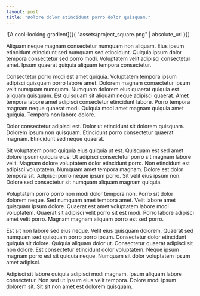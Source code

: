```yaml
---
layout: post
title: "Dolore dolor etincidunt porro dolor quisquam."
---
```


![A cool-looking gradient]({{ "assets/project_square.png" | absolute_url }})

Aliquam neque magnam consectetur numquam non aliquam. Eius ipsum etincidunt etincidunt sed numquam sed etincidunt. Quiquia ipsum dolor tempora consectetur sed porro modi. Voluptatem velit adipisci consectetur amet. Ipsum quaerat quiquia aliquam tempora consectetur.

<!--more-->

Consectetur porro modi est amet quiquia. Voluptatem tempora ipsum adipisci quisquam porro labore amet. Dolorem magnam consectetur ipsum velit numquam numquam. Numquam dolorem eius quaerat quiquia est aliquam quisquam. Est quisquam sit aliquam neque adipisci quaerat. Amet tempora labore amet adipisci consectetur etincidunt labore. Porro tempora magnam neque quaerat modi. Quiquia modi amet magnam quiquia amet quiquia. Tempora non labore dolore.

Dolor consectetur adipisci est. Dolor ut etincidunt sit dolorem quisquam. Dolorem ipsum non quisquam. Etincidunt porro consectetur quaerat magnam. Etincidunt sed neque quaerat.

Sit voluptatem porro quiquia eius quiquia ut est. Quisquam est sed amet dolore ipsum quiquia eius. Ut adipisci consectetur porro sit magnam labore velit. Magnam dolore voluptatem dolor etincidunt porro. Non etincidunt est adipisci voluptatem. Numquam amet tempora magnam. Dolore est dolor tempora sit. Adipisci porro neque ipsum porro. Sit velit eius ipsum non. Dolore sed consectetur sit numquam aliquam magnam quiquia.

Voluptatem porro porro non modi dolor tempora non. Porro sit dolor dolorem neque. Sed numquam amet tempora amet. Velit labore amet quisquam ipsum dolore. Quaerat est amet voluptatem labore modi voluptatem. Quaerat sit adipisci velit porro sit est modi. Porro labore adipisci amet velit porro. Magnam magnam aliquam porro est sed porro.

Est sit non labore sed eius neque. Velit eius quisquam dolorem. Quaerat sed numquam sed quisquam porro porro ipsum. Consectetur dolor etincidunt quiquia sit dolore. Quiquia aliquam dolor ut. Consectetur quaerat adipisci sit non dolore. Est consectetur etincidunt dolor voluptatem. Neque ipsum magnam porro est sit quiquia neque. Numquam sit dolor voluptatem ipsum amet adipisci.

Adipisci sit labore quiquia adipisci modi magnam. Ipsum aliquam labore consectetur. Non sed ut ipsum eius velit tempora. Dolore modi ipsum dolorem sit. Sit sit non amet est dolorem quisquam.